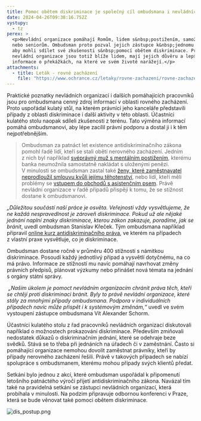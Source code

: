 ```yaml
---
title: Pomoc obětem diskriminace je společný cíl ombudsmana i nevládních organizací
date: 2024-04-26T09:38:16.752Z
vystupy:
  - tz
perex: >
  <p>Nevládní organizace pomáhají Romům, lidem s&nbsp;postižením, samoživitelkám
  nebo seniorům. Ombudsman proto pozval jejich zástupce k&nbsp;jednomu stolu,
  aby mohli sdílet své zkušenosti s&nbsp;pomocí obětem diskriminace. Právě
  nevládní organizace jsou totiž blíže lidem, mají jejich důvěru a lepší
  informace o překážkách, na které ve svém životě narážejí.</p>
attachments:
  - title: Leták - rovné zacházení
    file: "https://www.ochrance.cz/letaky/rovne-zachazeni/rovne-zachazeni.pdf "
---
```

<p>Praktické poznatky nevládních organizací i dalších pomáhajících pracovníků jsou pro ombudsmana cenný zdroj informací v&nbsp;oblasti rovného zacházení. Proto uspořádal kulatý stůl, na kterém právníci jeho kanceláře představili případy z&nbsp;oblasti diskriminace i další aktivity v&nbsp;této oblasti. Účastníci kulatého stolu naopak sdíleli zkušenosti z&nbsp;terénu. Tato výměna informací pomáhá ombudsmanovi, aby lépe zacílil právní podporu a dostal ji i k&nbsp;těm nejpotřebnějším.</p>

<blockquote>
<p>Ombudsman za patnáct let existence antidiskriminačního zákona pomohl řadě lidí, kteří se stali obětí nerovného zacházení. Jedním z&nbsp;nich byl například <a href="https://www.ochrance.cz/aktualne/banka_po_zasahu_ombudsmana_zmenila_diskriminacni_pristup_ke_klientovi_s_mentalnim_postizenim/">svéprávný muž s&nbsp;mentálním postižením</a>, kterému banka neumožnila samostatně nakládat s uloženými&nbsp;penězi. V&nbsp;minulosti se ombudsman zastal také <a href="https://eso.ochrance.cz/Nalezene/Edit/10676">ženy, které zaměstnavatel neprodloužil smlouvu kvůli jejímu těhotenství</a>, nebo lidí, kteří měli problémy se <a href="https://eso.ochrance.cz/Nalezene/Edit/9422">vstupem do obchodů s&nbsp;asistenčním psem</a>. Právě nevládní organizace v řadě případů přispějí k&nbsp;tomu, že se stížnost dostane k&nbsp;ombudsmanovi.</p>
</blockquote>

<p><em>&bdquo;Důležitou součástí naší práce je osvěta. Veřejnosti vždy vysvětlujeme, že ne každá nespravedlnost je zároveň diskriminace. Pokud už ale nějaké jednání naplní znaky diskriminace, kterou zákon zakazuje, poradíme, jak se bránit</em>, uvedl ombudsman Stanislav Křeček. Tým ombudsmana například připravil <a href="https://www.ochrance.cz/aktualne/jak_poznat_a_resit_diskriminaci_naucte_se_to_v_novem_e-learningu_ombudsmana/">online kurz antidiskriminačního práva</a>, ve kterém na případech z&nbsp;vlastní praxe vysvětluje, co je diskriminace.</p>

<p>Ombudsman dostane ročně v&nbsp;průměru 400 stížností s&nbsp;námitkou diskriminace. Posoudí každý jednotlivý případ a vysvětlí dotyčnému, na co má právo. Informace ze stížností mu navíc pomáhají navrhovat změny právních předpisů, plánovat výzkumy nebo přinášet nová témata na jednání s&nbsp;orgány státní správy.</p>

<p><em>&nbsp;&bdquo;Naším úkolem je pomoct nevládním organizacím chránit práva těch, kteří se chtějí proti diskriminaci bránit. Byly to právě nevládní organizace, které stály za mnohými případy ombudsmana. Podpora v&nbsp;individuálních případech navíc může přispět i k&nbsp;systémovým změnám,&ldquo;</em> uvedl ve svém vystoupení zástupce ombudsmana Vít Alexander Schorm.</p>

<p>Účastníci kulatého stolu z&nbsp;řad pracovníků nevládních organizací diskutovali například o možnostech prokazování diskriminace. Především zmiňovali nedostatek důkazů o diskriminačním jednání, které se odehraje beze svědků. Stává se to třeba při jednáních na úřadech či v zaměstnání. Často si pomáhající organizace nemohou dovolit zaměstnat právníky, kteří by případy nerovného zacházení řešili. Právě v&nbsp;takových případech se nabízí spolupráce s&nbsp;ombudsmanem, kterému mohou případy svých klientů předat.</p>

<p>Setkání bylo jednou z&nbsp;akcí, které ombudsman uspořádal k připomenutí letošního patnáctého výročí přijetí antidiskriminačního zákona. Navázal tím také na pravidelná setkání se zástupci nevládních organizací, která probíhala v&nbsp;minulosti. Na podzim připravuje odbornou konferenci v&nbsp;Praze, která se bude věnovat také pomoci obětem diskriminace.</p>

<p><img alt="dis_postup.png" src="https://www.ochrance.cz/aktualne/pomoc_obetem_diskriminace_je_spolecny_cil_ombudsmana_i_nevladnich_organizaci/dis_postup.png" /></p>
